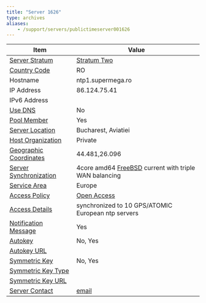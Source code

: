 ```yaml
---
title: "Server 1626"
type: archives
aliases:
    - /support/servers/publictimeserver001626
---
```


| Item | Value |
| ----- | ----- |
| [Server Stratum](/support/servers/serverstratum) | [Stratum Two](/support/servers/stratumtwotimeservers) |
| [Country Code](/support/servers/countrycode) | RO |
| Hostname |  ntp1.supermega.ro  |
| IP Address |  86.124.75.41  |
| IPv6 Address | |
| [Use DNS](/support/servers/usedns) | No |
| [Pool Member](/support/servers/poolmember) | Yes |
| [Server Location](/support/servers/serverlocation) |  Bucharest, Aviatiei |
| [Host Organization](/support/servers/hostorganization) | Private |
| [ Geographic Coordinates](/support/servers/geographiccoordinates) |  44.481,26.096  |
| [Server Synchronization](/support/servers/serversynchronization) |  4core amd64 [FreeBSD](https://www.freebsd.org) current with triple WAN balancing |
| [Service Area](/support/servers/servicearea) | Europe |
| [Access Policy](/support/servers/accesspolicy) | [Open Access](/support/servers/openaccess) |
| [Access Details](/support/servers/accessdetails) |  synchronized to 10 GPS/ATOMIC European ntp servers  |
| [Notification Message](/support/servers/notificationmessage) | Yes |
| [Autokey](/support/servers/autokey) |  No, Yes  |
| [Autokey URL](/support/servers/autokeyurl) | |
| [Symmetric Key](/support/servers/symmetrickey) |  No, Yes |
| [Symmetric Key Type](/support/servers/symmetrickeytype) | |
| [Symmetric Key URL](/support/servers/symmetrickeyurl) | |
| [Server Contact](/support/servers/servercontact) | [email](mailto:stefantinescu@protonmail.com) |